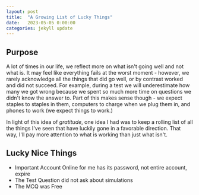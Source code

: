 ```yaml
---
layout: post
title:  "A Growing List of Lucky Things" 
date:   2023-05-05 0:00:00
categories: jekyll update
---
```

<script src="https://cdn.mathjax.org/mathjax/latest/MathJax.js?config=TeX-AMS-MML_HTMLorMML" type="text/javascript"></script>

## Purpose 

A lot of times in our life, we reflect more on what isn't going well and not what is. It may feel like everything fails at the worst moment - however, we rarely acknowledge all the things that did go well, or by contrast worked and did not succeed. For example, during a test we will underestimate how many we got wrong because we spent so much more time on questions we didn't know the answer to. Part of this makes sense though - we expect staples to staples in them, computers to charge when we plug them in, and phones to work (we expect things to work.) 

In light of this idea of *gratitude*, one idea I had was to keep a rolling list of all the things I've seen that have luckily gone in a favorable direction. That way, I'll pay more attention to what is working than just what isn't.

## Lucky Nice Things
- Important Account Online for me has its password, not entire account, expire 
- The Test Question did not ask about simulations 
- The MCQ was Free 